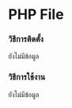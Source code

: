 <h1>PHP File</h1>

<h3>วิธีการติดตั้ง</h3>
 <p>ยังไม่มีข้อมูล</p>

<h3>วิธีการใช้งาน</h3>
 <p>ยังไม่มีข้อมูล</p>
